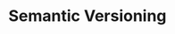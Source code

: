 # Semantic Versioning


<!-- BEGINNING OF PRE-COMMIT-TERRAFORM DOCS HOOK -->


<!-- END OF PRE-COMMIT-TERRAFORM DOCS HOOK -->
